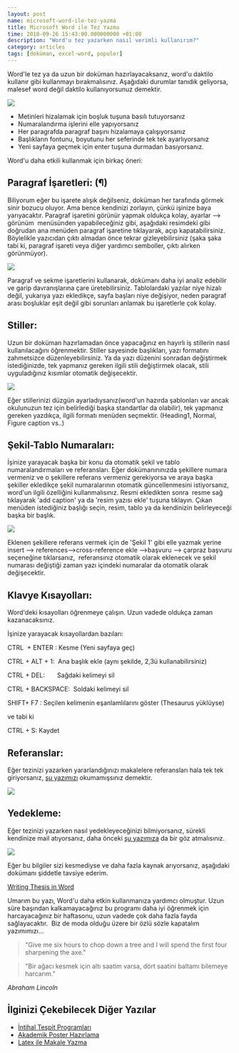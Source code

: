 ```yaml
--- 
layout: post 
name: microsoft-word-ile-tez-yazma 
title: Microsoft Word ile Tez Yazma 
time: 2010-09-26 15:43:00.000000000 +01:00 
description: "Word'u tez yazarken nasıl verimli kullanırım?"
category: articles
tags: [doküman, excel-word, populer]
---
```


Word'le tez ya da uzun bir doküman hazırlayacaksanız, word'u daktilo kullanır gibi kullanmayı bırakmalısınız. Aşağıdaki durumlar tanıdık geliyorsa, malesef word değil daktilo kullanıyorsunuz demektir.

[![]({{site.url}}/images/woman_at_typewriter.jpg)]()

-   Metinleri hizalamak için boşluk tuşuna basılı tutuyorsanız
-   Numaralandırma işlerini elle yapıyorsanız
-   Her paragrafda paragraf başını hizalamaya çalışıyorsanız
-   Başlıkların fontunu, boyutunu her seferinde tek tek ayarlıyorsanız
-   Yeni sayfaya geçmek için enter tuşuna durmadan basıyorsanız. 

Word'u daha etkili kullanmak için birkaç öneri:

Paragraf İşaretleri: (¶)
------------------------

Biliyorum eğer bu işarete alışık değilseniz, doküman her tarafında görmek sinir bozucu oluyor. Ama bence kendinizi zorlayın, çünkü işinize baya yarıyacaktır. Paragraf işaretini görünür yapmak oldukça kolay, ayarlar --\> görünüm  menüsünden yapabileceğiniz gibi, aşağıdaki resimdeki gibi doğrudan ana menüden paragraf işaretine tıklayarak, açıp kapatabilirsiniz. Böylelikle yazıcıdan çıktı almadan önce tekrar gizleyebilirsiniz (şaka şaka tabi ki, paragraf işareti veya diğer yardımcı semboller, çıktı alırken görünmüyor).

![]({{site.url}}/images/ms_word_visible_marks.jpg)

Paragraf ve sekme işaretlerini kullanarak, dokümanı daha iyi analiz edebilir ve garip davranışlarına çare üretebilirsiniz. Tablolardaki yazılar niye hizalı değil, yukarıya yazı ekledikçe, sayfa başları niye değişiyor, neden paragraf arası boşluklar eşit değil gibi sorunları anlamak bu işaretlerle çok kolay.

Stiller:
--------

Uzun bir doküman hazırlamadan önce yapacağınız en hayırlı iş stillerin nasıl kullanılacağını öğrenmektir. Stiller sayesinde başlıkları, yazı formatını zahmetsizce düzenleyebilirsiniz. Ya da yazı düzenini sonradan değiştirmek istediğinizde, tek yapmanız gereken ilgili stili değiştirmek olacak, stili uyguladığınız kısımlar otomatik değişecektir.

![]({{site.url}}/images/styleswin1.png)

Eğer stillerinizi düzgün ayarladıysanız(word'un hazırda şablonları var ancak okulunuzun tez için belirlediği başka standartlar da olabilir), tek yapmanız gereken yazdıkça, ilgili formatı menüden seçmektir. (Heading1, Normal, Figure caption vs..)

Şekil-Tablo Numaraları:
----------------------

İşinize yarayacak başka bir konu da otomatik şekil ve tablo numaralandırmaları ve referansları. Eğer dokümanınınızda şekillere numara vermeniz ve o şekillere referans vermeniz gerekiyorsa ve araya başka şekiller ekledikçe şekil numaralarının otomatik güncellenmesini istiyorsanız, word'un ilgili özelliğini kullanmalısınız.
Resmi ekledikten sonra  resme sağ tıklayarak 'add caption' ya da 'resim yazısı ekle' tuşuna tıklayın. Çıkan menüden istediğiniz başlığı seçin, resim, tablo ya da kendinizin belirleyeceği başka bir başlık.

![]({{site.url}}/images/captiondb.jpg)

Eklenen şekillere referans vermek için de 'Şekil 1' gibi elle yazmak yerine
insert --\> references--\>cross-reference
ekle --\>başvuru --\> çarpraz başvuru
seçeneğine tıklarsanız,  referansınız otomatik olarak eklenecek ve şekil numarası değiştiği zaman yazı içindeki numaralar da otomatik olarak değişecektir.

Klavye Kısayolları:
-------------------

Word'deki kısayolları öğrenmeye çalışın. Uzun vadede oldukça zaman kazanacaksınız.

İşinize yarayacak kısayollardan bazıları:

CTRL  + ENTER : Kesme (Yeni sayfaya geç)

CTRL + ALT + 1:  Ana başlık ekle (aynı şekilde, 2,3ü kullanabilirsiniz)

CTRL + DEL:       Sağdaki kelimeyi sil

CTRL + BACKSPACE:  Soldaki kelimeyi sil

SHIFT+ F7 : Seçilen kelimenin eşanlamlılarını göster (Thesaurus yüklüyse)

ve tabi ki

CTRL + S: Kaydet

Referanslar:
------------

Eğer tezinizi yazarken yararlandığınızı makalelere referansları hala tek tek giriyorsanız, [şu yazımızı](http://asuyatuyolar.org/2009/12/mendeley-akademik-pdf-ve-referans.html) okumamışsınız demektir.

[![]({{site.url}}/images/Mendeley.png)](http://asuyatuyolar.org/2009/12/mendeley-akademik-pdf-ve-referans.html)

Yedekleme:
----------

Eğer tezinizi yazarken nasıl yedekleyeceğinizi bilmiyorsanız, sürekli kendinize mail atıyorsanız, daha önceki [şu yazımıza](http://asuyatuyolar.org/2009/12/dropbox.html) da bir göz atmalısınız.

[![]({{site.url}}/images/dropbox_logo.png)](http://asuyatuyolar.org/2009/12/dropbox.html)


Eğer bu bilgiler sizi kesmediyse ve daha fazla kaynak arıyorsanız, aşağıdaki dokümanı şiddetle tavsiye ederim.

[Writing Thesis in Word](http://dl.dropbox.com/u/2490601/writing%20thesis%20in%20word.pdf)

Umarım bu yazı, Word'u daha etkin kullanmanıza yardımcı olmuştur. Uzun süre başından kalkamayacağınız bu programı daha iyi öğrenmek için harcayacağınız bir haftasonu, uzun vadede çok daha fazla fayda sağlayacaktır.  Biz de moda olduğu üzere bir özlü sözle kapatalım yazımımızı...

> "Give me six hours to chop down a tree and I will spend the first four sharpening the axe."

> "Bir ağacı kesmek için altı saatim varsa, dört saatini baltamı bilemeye harcarım."

*Abraham Lincoln*

İlginizi Çekebilecek Diğer Yazılar
----------------------------------

-   [İntihal Tespit Programları](http://asuyatuyolar.org/2011/03/intihal-tespit-programlar.html)
-   [Akademik Poster Hazırlama](http://asuyatuyolar.org/2010/06/akademik-poster-hazirlama.html)
-   [Latex ile Makale Yazma](http://asuyatuyolar.org/2011/04/latexle-makale-yazma.html)


